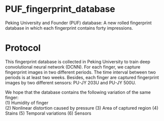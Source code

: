 # PUF_fingerprint_database
Peking University and Founder (PUF) database: A new rolled fingerprint database in which each fingerprint contains forty impressions.

# Protocol
This fingerprint database is collected in Peking University to train deep convolutional neural network (DCNN). For each finger, we capture fingerprint images in two different periods. The time interval between two periods is at least two weeks. Besides, each finger are captured fingerprint images by two different sensors: PU-JY 203U and PU-JY 500U.

We hope that the database contains the following variation of the same finger:   
(1) Humidity of finger   
(2) Nonlinear distortion caused by pressure
(3) Area of captured region
(4) Stains
(5) Temporal variations
(6) Sensors

